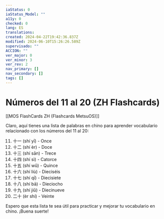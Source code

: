 ```yaml
---
iaStatus: 0
iaStatus_Model: ""
a11y: 0
checked: 0
lang: ES
translations: 
created: 2024-04-22T19:42:36.837Z
modified: 2024-06-10T15:26:26.589Z
supervisado: ""
ACCION: ""
ver_major: 0
ver_minor: 3
ver_rev: 2
nav_primary: []
nav_secondary: []
tags: []
---
```

# Números del 11 al 20 (ZH Flashcards)

[[MOS FlashCards ZH (Flashcards MetsuOS)]]

Claro, aquí tienes una lista de palabras en chino para aprender vocabulario relacionado con los números del 11 al 20:

11. 十一 (shí yī) - Once
12. 十二 (shí èr) - Doce
13. 十三 (shí sān) - Trece
14. 十四 (shí sì) - Catorce
15. 十五 (shí wǔ) - Quince
16. 十六 (shí liù) - Dieciséis
17. 十七 (shí qī) - Diecisiete
18. 十八 (shí bā) - Dieciocho
19. 十九 (shí jiǔ) - Diecinueve
20. 二十 (èr shí) - Veinte

Espero que esta lista te sea útil para practicar y mejorar tu vocabulario en chino. ¡Buena suerte!
